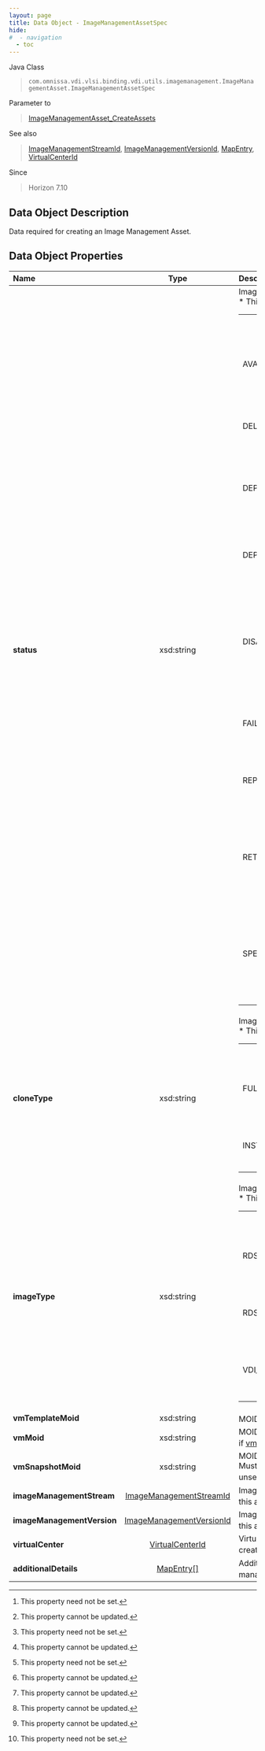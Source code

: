 ```yaml
---
layout: page
title: Data Object - ImageManagementAssetSpec
hide:
#  - navigation
  - toc
---
```






Java Class
> `com.omnissa.vdi.vlsi.binding.vdi.utils.imagemanagement.ImageManagementAsset.ImageManagementAssetSpec`

Parameter to
> [ImageManagementAsset_CreateAssets](vdi.utils.imagemanagement.ImageManagementAsset.md#createAssets)

See also
> [ImageManagementStreamId](vdi.entity.ImageManagementStreamId.md), [ImageManagementVersionId](vdi.entity.ImageManagementVersionId.md), [MapEntry](vdi.util.MapEntry.md), [VirtualCenterId](vdi.entity.VirtualCenterId.md)

Since
> Horizon 7.10


## Data Object Description

Data required for creating an Image Management Asset.

## Data Object Properties

 Name | Type | Description
:---|:---:|:---
**status**|  xsd:string|  Image management asset status. <br>* This property will be one of:<br><table><tr><th>Value</th><th>Description</th></tr><tr><td>AVAILABLE</td><td>Image management asset is available for pools/farms to be created.</td></tr><tr><td>DELETED</td><td>Image management asset has been deleted.</td></tr><tr><td>DEPLOYING_VM</td><td>Image management asset is deploying VM on the virtual center.</td></tr><tr><td>DEPLOYMENT_DONE</td><td>Image management asset VM deployed on the virtual center.</td></tr><tr><td>DISABLED</td><td>Image management asset has been disabled and no further pool/farm operation can be done using the same.</td></tr><tr><td>FAILED</td><td>Image management asset creation has failed.</td></tr><tr><td>REPLICATING</td><td>Copying the specialized images across all virtual centers.</td></tr><tr><td>RETRY_PENDING</td><td>When image management asset creation has failed, retry action is pending for asset to be created.</td></tr><tr><td>SPECIALIZING_VM</td><td>Image management asset is being published and specialized internally like installing agents etc.</td></tr></table>
**cloneType**|  xsd:string|  Image management asset clone type. <br>* This property will be one of:<br><table><tr><th>Value</th><th>Description</th></tr><tr><td>FULL_CLONE</td><td>Image management asset to be used in full clone automated desktop.</td></tr><tr><td>INSTANT_CLONE</td><td>Image management asset to be used in instant clone desktop/farm.</td></tr></table>
**imageType**|  xsd:string|  Image management asset image type. <br>* This property will be one of:<br><table><tr><th>Value</th><th>Description</th></tr><tr><td>RDSH_APP</td><td>Image management asset to be used for farm creation which is be used in application.</td></tr><tr><td>RDSH_DESKTOP</td><td>Image management asset is for farm creation to be created.</td></tr><tr><td>VDI_DESKTOP</td><td>Image management asset is available for desktops/farms to be created.</td></tr></table>
**vmTemplateMoid**|  xsd:string|  MOID of virtual machine template. [^1] [^2]
**vmMoid**|  xsd:string|  MOID of virtual machine. Must be set if [vmTemplateMoid](vdi.utils.imagemanagement.ImageManagementAsset.ImageManagementAssetSpec.md#vmTemplateMoid) is unset. [^1] [^2]
**vmSnapshotMoid**|  xsd:string|  MOID of virtual machine snapshot. Must be set if [vmTemplateMoid](vdi.utils.imagemanagement.ImageManagementAsset.ImageManagementAssetSpec.md#vmTemplateMoid) is unset and [vmMoid](vdi.utils.imagemanagement.ImageManagementAsset.ImageManagementAssetSpec.md#vmMoid) is set. [^1] [^2]
**imageManagementStream**| [ImageManagementStreamId](vdi.entity.ImageManagementStreamId.md)|  Image management stream to which this asset belongs to. [^2]
**imageManagementVersion**| [ImageManagementVersionId](vdi.entity.ImageManagementVersionId.md)|  Image management version to which this asset belongs to. [^2]
**virtualCenter**| [VirtualCenterId](vdi.entity.VirtualCenterId.md)|  Virtual Center where this asset is created. [^2]
**additionalDetails**| [MapEntry[]](vdi.util.MapEntry.md)|  Additional details about image management asset. [^1]
 


 


[^1]: This property need not be set.
[^2]: This property cannot be updated.
